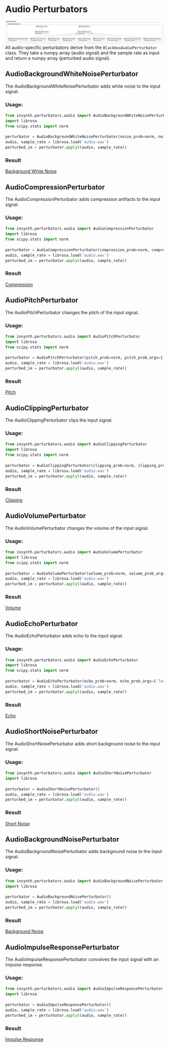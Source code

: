 # Audio Perturbators

![Audio Perterbators](../images/insynth_audio_perturbators.png)
All audio-specific perturbators derive from the `BlackboxAudioPerturbator` class. They take a numpy array (audio signal)
and the sample rate as input and return a numpy array (perturbed audio signal).

## AudioBackgroundWhiteNoisePerturbator

The AudioBackgroundWhiteNoisePerturbator adds white noise to the input signal.

### Usage:

```python
from insynth.perturbators.audio import AudioBackgroundWhiteNoisePerturbator
import librosa
from scipy.stats import norm

perturbator = AudioBackgroundWhiteNoisePerturbator(noise_prob=norm, noise_prob_args={'loc': 0.2, 'scale': 0.2})
audio, sample_rate = librosa.load('audio.wav')
perturbed_im = perturbator.apply((audio, sample_rate))
```

### Result

[Background White Noise](../audio/background_noise.wav)

## AudioCompressionPerturbator

The AudioCompressionPerturbator adds compression artifacts to the input signal.

### Usage:

```python
from insynth.perturbators.audio import AudioCompressionPerturbator
import librosa
from scipy.stats import norm

perturbator = AudioCompressionPerturbator(compression_prob=norm, compression_prob_args={'loc': 80, 'scale': 40})
audio, sample_rate = librosa.load('audio.wav')
perturbed_im = perturbator.apply((audio, sample_rate))
```

### Result

[Compression](../audio/compression.wav)

## AudioPitchPerturbator

The AudioPitchPerturbator changes the pitch of the input signal.

### Usage:

```python
from insynth.perturbators.audio import AudioPitchPerturbator
import librosa
from scipy.stats import norm

perturbator = AudioPitchPerturbator(pitch_prob=norm, pitch_prob_args={'loc': 0, 'scale': 8})
audio, sample_rate = librosa.load('audio.wav')
perturbed_im = perturbator.apply((audio, sample_rate))
```

### Result

[Pitch](../audio/pitch.wav)

## AudioClippingPerturbator

The AudioClippingPerturbator clips the input signal.

### Usage:

```python
from insynth.perturbators.audio import AudioClippingPerturbator
import librosa
from scipy.stats import norm

perturbator = AudioClippingPerturbator(clipping_prob=norm, clipping_prob_args={'loc': 20, 'scale': 30})
audio, sample_rate = librosa.load('audio.wav')
perturbed_im = perturbator.apply((audio, sample_rate))
```

### Result

[Clipping](../audio/clipping.wav)

## AudioVolumePerturbator

The AudioVolumePerturbator changes the volume of the input signal.

### Usage:

```python
from insynth.perturbators.audio import AudioVolumePerturbator
import librosa
from scipy.stats import norm

perturbator = AudioVolumePerturbator(volume_prob=norm, volume_prob_args={'loc': 0, 'scale': 10})
audio, sample_rate = librosa.load('audio.wav')
perturbed_im = perturbator.apply((audio, sample_rate))
```

### Result

[Volume](../audio/volume.wav)

## AudioEchoPerturbator

The AudioEchoPerturbator adds echo to the input signal.

### Usage:

```python
from insynth.perturbators.audio import AudioEchoPerturbator
import librosa
from scipy.stats import norm

perturbator = AudioEchoPerturbator(echo_prob=norm, echo_prob_args={'loc': 0.3, 'scale': 0.1})
audio, sample_rate = librosa.load('audio.wav')
perturbed_im = perturbator.apply((audio, sample_rate))
```

### Result

[Echo](../audio/echo.wav)

## AudioShortNoisePerturbator

The AudioShortNoisePerturbator adds short background noise to the input signal.

### Usage:

```python
from insynth.perturbators.audio import AudioShortNoisePerturbator
import librosa

perturbator = AudioShortNoisePerturbator()
audio, sample_rate = librosa.load('audio.wav')
perturbed_im = perturbator.apply((audio, sample_rate))
```

### Result

[Short Noise](../audio/short_noise.wav)

## AudioBackgroundNoisePerturbator

The AudioBackgroundNoisePerturbator adds background noise to the input signal.

### Usage:

```python
from insynth.perturbators.audio import AudioBackgroundNoisePerturbator
import librosa

perturbator = AudioBackgroundNoisePerturbator()
audio, sample_rate = librosa.load('audio.wav')
perturbed_im = perturbator.apply((audio, sample_rate))
```

### Result

[Background Noise](../audio/background_noise.wav)

## AudioImpulseResponsePerturbator

The AudioImpulseResponsePerturbator convolves the input signal with an impulse response.

### Usage:

```python
from insynth.perturbators.audio import AudioImpulseResponsePerturbator
import librosa

perturbator = AudioImpulseResponsePerturbator()
audio, sample_rate = librosa.load('audio.wav')
perturbed_im = perturbator.apply((audio, sample_rate))
```

### Result

[Impulse Response](../audio/impulse_response.wav)